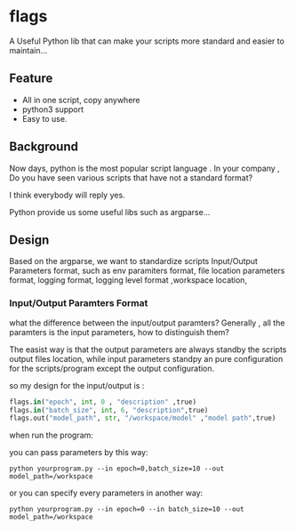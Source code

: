 # flags
A Useful Python lib that can make your scripts more standard and easier to maintain...

## Feature

* All in one script, copy anywhere
* python3 support
* Easy to use.

## Background

Now days, python is the most popular script language . In your company , Do you have seen various scripts that have not a standard format?

I think everybody will reply yes.

Python provide us some useful libs such as argparse...


## Design

Based on the argparse, we want to standardize scripts Input/Output Parameters format, such as env paramiters format, file location parameters format, logging format, logging level format ,workspace location,


### Input/Output Paramters Format
 
what the difference between the  input/output paramters? Generally , all the paramters is the input parameters, how to distinguish them? 

The easist way is that  the output parameters are always standby the scripts output files location, while input parameters standpy an pure configuration for the scripts/program except the output configuration.

so my design for the input/output is :

```python
flags.in("epoch", int, 0 , "description" ,true)
flags.in("batch_size", int, 6, "description",true)
flags.out("model_path", str, "/workspace/model" ,"model path",true)
```
when run the program:

you can pass parameters by this way:

`python yourprogram.py --in epoch=0,batch_size=10 --out model_path=/workspace`

or you can specify every parameters in another way:

`python yourprogram.py --in epoch=0 --in batch_size=10 --out model_path=/workspace`



